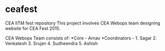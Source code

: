 ceafest
=======

CEA IITM fest repository
This project involves CEA Webops team designing  website for CEA Fest 2015.

CEA Webops Team consists of:
*Core - Arnav
*Coordinators - 1. Sagar
                2. Venkatesh
                3. Srujan
                4. Sudheendra
                5. Ashish
